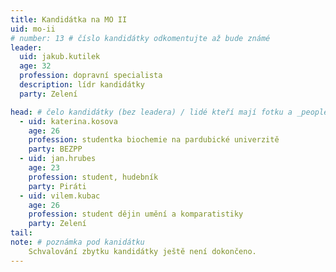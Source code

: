 ```yaml
---
title: Kandidátka na MO II
uid: mo-ii
# number: 13 # číslo kandidátky odkomentujte až bude známé
leader:
  uid: jakub.kutilek
  age: 32
  profession: dopravní specialista
  description: lídr kandidátky
  party: Zelení

head: # čelo kandidátky (bez leadera) / lidé kteří mají fotku a _people/jmeno.md
  - uid: katerina.kosova
    age: 26
    profession: studentka biochemie na pardubické univerzitě
    party: BEZPP
  - uid: jan.hrubes
    age: 23
    profession: student, hudebník
    party: Piráti
  - uid: vilem.kubac
    age: 26
    profession: student dějin umění a komparatistiky
    party: Zelení    
tail:
note: # poznámka pod kanidátku
    Schvalování zbytku kandidátky ještě není dokončeno.
---
```

